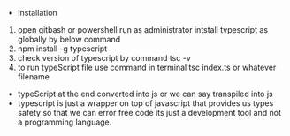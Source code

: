 * installation
1. open gitbash or powershell run as administrator intstall typescript as globally by below command
2. npm install -g typescript
3. check version of typescript by command tsc -v
4. to run typeScript file use command in terminal tsc index.ts or whatever filename

* typeScript at the end converted into js or we can say transpiled into js
* typescript is just a wrapper on top of javascript that provides us types safety so that we can error free code its just a development tool and not a programming language.
